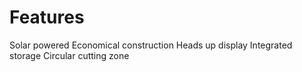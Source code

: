 # Features
Solar powered
Economical construction
Heads up display
Integrated storage
Circular cutting zone
